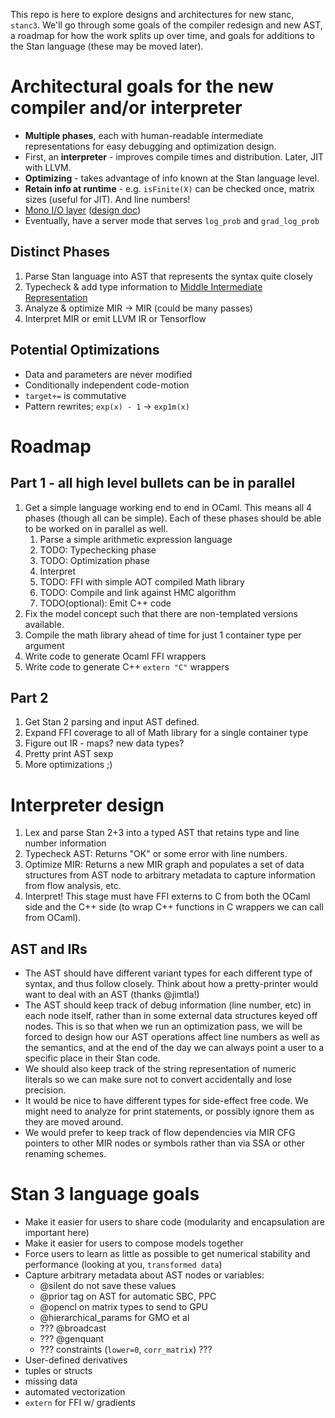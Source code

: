 This repo is here to explore designs and architectures for new stanc, `stanc3`.
We'll go through some goals of the compiler redesign and new AST,
a roadmap for how the work splits up over time, and goals for additions to the Stan language (these may be moved later).

# Architectural goals for the new compiler and/or interpreter
* **Multiple phases**, each with human-readable intermediate representations for easy debugging and optimization design.
* First, an **interpreter** - improves compile times and distribution. Later, JIT with LLVM.
* **Optimizing** - takes advantage of info known at the Stan language level.
* **Retain info at runtime** - e.g. `isFinite(X)` can be checked once, matrix sizes (useful for JIT). And line numbers!
* [Mono I/O layer](https://discourse.mc-stan.org/t/universal-static-logger-style-output/4851) ([design doc](https://docs.google.com/document/d/1wgmYDI2RW91S4Amh0w0O2PL9BCsdCKFqBLev65Zr5Lg/edit))
* Eventually, have a server mode that serves `log_prob` and `grad_log_prob`

## Distinct Phases
1. Parse Stan language into AST that represents the syntax quite closely
1. Typecheck & add type information to [Middle Intermediate Representation](https://blog.rust-lang.org/2016/04/19/MIR.html)
1. Analyze & optimize MIR -> MIR (could be many passes)
1. Interpret MIR or emit LLVM IR or Tensorflow

## Potential Optimizations
* Data and parameters are never modified
* Conditionally independent code-motion
* `target+=` is commutative
* Pattern rewrites; `exp(x) - 1` -> `exp1m(x)`

# Roadmap
## Part 1 - all high level bullets can be in parallel
1. Get a simple language working end to end in OCaml. This means all 4 phases (though all can be simple). Each of these phases should be able to be worked on in parallel as well.
    1. Parse a simple arithmetic expression language
    1. TODO: Typechecking phase
    1. TODO: Optimization phase
    1. Interpret
    1. TODO: FFI with simple AOT compiled Math library
    1. TODO: Compile and link against HMC algorithm
    1. TODO(optional): Emit C++ code
1. Fix the model concept such that there are non-templated versions available.
1. Compile the math library ahead of time for just 1 container type per argument
1. Write code to generate Ocaml FFI wrappers
1. Write code to generate C++ `extern "C"` wrappers

## Part 2
1. Get Stan 2 parsing and input AST defined.
1. Expand FFI coverage to all of Math library for a single container type
1. Figure out IR - maps? new data types?
1. Pretty print AST sexp
1. More optimizations ;)

# Interpreter design
1. Lex and parse Stan 2+3 into a typed AST that retains type and line number information
1. Typecheck AST: Returns "OK" or some error with line numbers.
1. Optimize MIR: Returns a new MIR graph and populates a set of data structures from AST node to arbitrary metadata to capture information from flow analysis, etc.
1. Interpret! This stage must have FFI externs to C from both the OCaml side and the C++ side (to wrap C++ functions in C wrappers we can call from OCaml).

## AST and IRs
* The AST should have different variant types for each different type of syntax, and thus follow closely. Think about how a pretty-printer would want to deal with an AST (thanks @jimtla!)
* The AST should keep track of debug information (line number, etc) in each node itself, rather than in some external data structures keyed off nodes.
This is so that when we run an optimization pass, we will be forced to design how our AST operations affect line numbers as well as the semantics, and at the end of the day we can always point a user to a specific place in their Stan code.
* We should also keep track of the string representation of numeric literals so we can make sure not to convert accidentally and lose precision.
* It would be nice to have different types for side-effect free code. We might need to analyze for print statements, or possibly ignore them as they are moved around.
* We would prefer to keep track of flow dependencies via MIR CFG pointers to other MIR nodes or symbols rather than via SSA or other renaming schemes.

# Stan 3 language goals
* Make it easier for users to share code (modularity and encapsulation are important here)
* Make it easier for users to compose models together
* Force users to learn as little as possible to get numerical stability and performance (looking at you, `transformed data`)
* Capture arbitrary metadata about AST nodes or variables:
    - @silent do not save these values
    - @prior tag on AST for automatic SBC, PPC
    - @opencl on matrix types to send to GPU
    - @hierarchical_params for GMO et al
    - ??? @broadcast
    - ??? @genquant
    - ??? constraints (`lower=0`, `corr_matrix`) ???
* User-defined derivatives
* tuples or structs
* missing data
* automated vectorization
* `extern` for FFI w/ gradients
